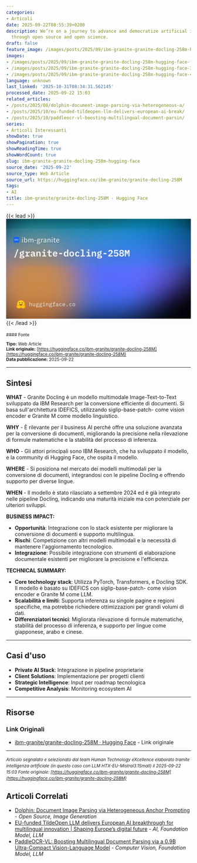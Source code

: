 ```yaml
---
categories:
- Articoli
date: 2025-09-22T08:55:39+0200
description: We’re on a journey to advance and democratize artificial intelligence
  through open source and open science.
draft: false
feature_image: /images/posts/2025/09/ibm-granite-granite-docling-258m-hugging-face-featured.webp
images:
- /images/posts/2025/09/ibm-granite-granite-docling-258m-hugging-face-featured.webp
- /images/posts/2025/09/ibm-granite-granite-docling-258m-hugging-face-3.webp
- /images/posts/2025/09/ibm-granite-granite-docling-258m-hugging-face-4.webp
language: unknown
last_linked: '2025-10-31T08:34:31.562145'
processed_date: 2025-09-22 15:03
related_articles:
- /posts/2025/08/dolphin-document-image-parsing-via-heterogeneous-a/
- /posts/2025/10/eu-funded-tildeopen-llm-delivers-european-ai-break/
- /posts/2025/10/paddleocr-vl-boosting-multilingual-document-parsin/
series:
- Articoli Interessanti
showDate: true
showPagination: true
showReadingTime: true
showWordCount: true
slug: ibm-granite-granite-docling-258m-hugging-face
source_date: '2025-09-22'
source_type: Web Article
source_url: https://huggingface.co/ibm-granite/granite-docling-258M
tags:
- AI
title: ibm-granite/granite-docling-258M · Hugging Face
---
```


{{< lead >}}
![Featured image](/images/posts/2025/09/ibm-granite-granite-docling-258m-hugging-face-featured.webp)
{{< /lead >}}

<small>
#### Fonte

**Tipo:** Web Article  
**Link originale:** [https://huggingface.co/ibm-granite/granite-docling-258M](https://huggingface.co/ibm-granite/granite-docling-258M)  
**Data pubblicazione:** 2025-09-22

</small>

---

## Sintesi

**WHAT** - Granite Docling è un modello multimodale Image-Text-to-Text sviluppato da IBM Research per la conversione efficiente di documenti. Si basa sull'architettura IDEFICS, utilizzando siglip-base-patch- come vision encoder e Granite M come modello linguistico.

**WHY** - È rilevante per il business AI perché offre una soluzione avanzata per la conversione di documenti, migliorando la precisione nella rilevazione di formule matematiche e la stabilità del processo di inferenza.

**WHO** - Gli attori principali sono IBM Research, che ha sviluppato il modello, e la community di Hugging Face, che ospita il modello.

**WHERE** - Si posiziona nel mercato dei modelli multimodali per la conversione di documenti, integrandosi con le pipeline Docling e offrendo supporto per diverse lingue.

**WHEN** - Il modello è stato rilasciato a settembre 2024 ed è già integrato nelle pipeline Docling, indicando una maturità iniziale ma con potenziale per ulteriori sviluppi.

**BUSINESS IMPACT:**
- **Opportunità**: Integrazione con lo stack esistente per migliorare la conversione di documenti e supporto multilingua.
- **Rischi**: Competizione con altri modelli multimodali e la necessità di mantenere l'aggiornamento tecnologico.
- **Integrazione**: Possibile integrazione con strumenti di elaborazione documentale esistenti per migliorare la precisione e l'efficienza.

**TECHNICAL SUMMARY:**
- **Core technology stack**: Utilizza PyTorch, Transformers, e Docling SDK. Il modello è basato su IDEFICS con siglip-base-patch- come vision encoder e Granite M come LLM.
- **Scalabilità e limiti**: Supporta inferenza su singole pagine e regioni specifiche, ma potrebbe richiedere ottimizzazioni per grandi volumi di dati.
- **Differenziatori tecnici**: Migliorata rilevazione di formule matematiche, stabilità del processo di inferenza, e supporto per lingue come giapponese, arabo e cinese.

---

## Casi d'uso

- **Private AI Stack**: Integrazione in pipeline proprietarie
- **Client Solutions**: Implementazione per progetti clienti
- **Strategic Intelligence**: Input per roadmap tecnologica
- **Competitive Analysis**: Monitoring ecosystem AI

---



## Risorse

### Link Originali
- [ibm-granite/granite-docling-258M · Hugging Face](https://huggingface.co/ibm-granite/granite-docling-258M) - Link originale


---

*<small>Articolo segnalato e selezionato dal team Human Technology eXcellence elaborato tramite intelligenza artificiale (in questo caso con LLM HTX-EU-Mistral3.1Small) il 2025-09-22 15:03
Fonte originale: [https://huggingface.co/ibm-granite/granite-docling-258M](https://huggingface.co/ibm-granite/granite-docling-258M)</small>*

## Articoli Correlati

- [Dolphin: Document Image Parsing via Heterogeneous Anchor Prompting](/posts/2025/08/dolphin-document-image-parsing-via-heterogeneous-a/) - *Open Source, Image Generation*
- [EU-funded TildeOpen LLM delivers European AI breakthrough for multilingual innovation | Shaping Europe’s digital future](/posts/2025/10/eu-funded-tildeopen-llm-delivers-european-ai-break/) - *AI, Foundation Model, LLM*
- [PaddleOCR-VL: Boosting Multilingual Document Parsing via a 0.9B Ultra-Compact Vision-Language Model](/posts/2025/10/paddleocr-vl-boosting-multilingual-document-parsin/) - *Computer Vision, Foundation Model, LLM*